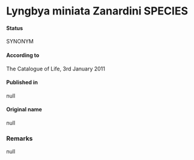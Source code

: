 Lyngbya miniata Zanardini SPECIES
=======

#### Status
SYNONYM

#### According to
The Catalogue of Life, 3rd January 2011

#### Published in
null

#### Original name
null

### Remarks
null